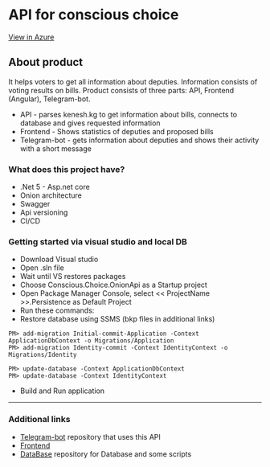 # API for conscious choice 

[View in Azure](https://panakota.azurewebsites.net/OpenAPI/index.html)

## About product 

It helps voters to get all information about deputies. Information consists of voting results on bills. 
Product consists of three parts: API, Frontend (Angular), Telegram-bot. 

- API - parses kenesh.kg to get information about bills, connects to database and gives requested information 
- Frontend - Shows statistics of deputies and proposed bills
- Telegram-bot - gets information about deputies and shows their activity with a short message

### What does this project have? 
- .Net 5 - Asp.net core 
- Onion architecture
- Swagger 
- Api versioning 
- CI/CD

### Getting started via visual studio and local DB
 - Download Visual studio
 - Open .sln file
 - Wait until VS restores packages
 - Choose Conscious.Choice.OnionApi as a Startup project
 - Open Package Manager Console, select << ProjectName >>.Persistence as Default Project
 - Run these commands:
 - Restore database using SSMS (bkp files in additional links)
```
PM> add-migration Initial-commit-Application -Context ApplicationDbContext -o Migrations/Application
PM> add-migration Identity-commit -Context IdentityContext -o Migrations/Identity

PM> update-database -Context ApplicationDbContext 
PM> update-database -Context IdentityContext 
```
 - Build and Run application

--- 
### Additional links 
- [Telegram-bot](https://github.com/SsamansS/consciousvote) repository that uses this API 
- [Frontend](https://kinsta.com/wp-content/uploads/2017/10/501-not-implemented-error-social-1.png)
- [DataBase](https://github.com/Zhantai-Nuradinovich/PanakotaDb) repository for Database and some scripts
